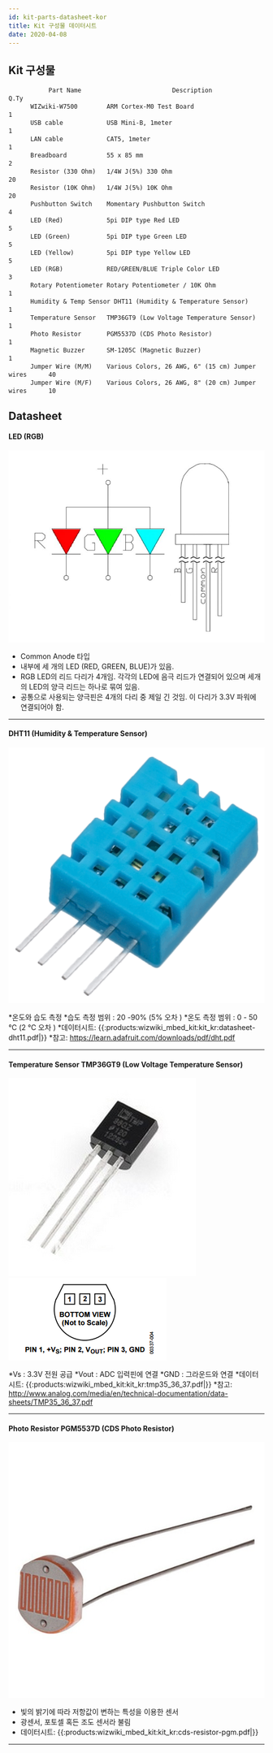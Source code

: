 ```yaml
---
id: kit-parts-datasheet-kor
title: Kit 구성물 데이터시트
date: 2020-04-08
---
```


## Kit 구성물

``` 
           Part Name                         Description                       Q.Ty
      WIZwiki-W7500        ARM Cortex-M0 Test Board                              1
      USB cable            USB Mini-B, 1meter                                    1
      LAN cable            CAT5, 1meter                                          1
      Breadboard           55 x 85 mm                                            2
      Resistor (330 Ohm)   1/4W J(5%) 330 Ohm                                   20
      Resistor (10K Ohm)   1/4W J(5%) 10K Ohm                                   20
      Pushbutton Switch    Momentary Pushbutton Switch                           4
      LED (Red)            5pi DIP type Red LED                                  5
      LED (Green)          5pi DIP type Green LED                                5
      LED (Yellow)         5pi DIP type Yellow LED                               5
      LED (RGB)            RED/GREEN/BLUE Triple Color LED                       3
      Rotary Potentiometer Rotary Potentiometer / 10K Ohm                        1
      Humidity & Temp Sensor DHT11 (Humidity & Temperature Sensor)               1
      Temperature Sensor   TMP36GT9 (Low Voltage Temperature Sensor)             1
      Photo Resistor       PGM5537D (CDS Photo Resistor)                         1
      Magnetic Buzzer      SM-1205C (Magnetic Buzzer)                            1
      Jumper Wire (M/M)    Various Colors, 26 AWG, 6" (15 cm) Jumper wires      40
      Jumper Wire (M/F)    Various Colors, 26 AWG, 8" (20 cm) Jumper wires      10
```

## Datasheet

#### LED (RGB)

![](/img/products/wizwiki_mbed_kit/kit_kr/rgb_led_common_anode.jpg)


  * Common Anode 타입
  * 내부에 세 개의 LED (RED, GREEN, BLUE)가 있음.
  * RGB LED의 리드 다리가 4개임. 각각의 LED에 음극 리드가 연결되어 있으며 세개의 LED의 양극 리드는 하나로 묶여 있음.
  * 공통으로 사용되는 양극핀은 4개의 다리 중 제일 긴 것임. 이 다리가 3.3V 파워에 연결되어야 함.


-----

#### DHT11 (Humidity & Temperature Sensor)

![](/img/products/wizwiki_mbed_kit/kit_kr/dht-11.png)

  *온도와 습도 측정
  *습도 측정 범위 : 20 -90% (5%  오차 )
  *온도 측정 범위 : 0 - 50 ℃ (2 ℃ 오차 )
  *데이터시트: {{:products:wizwiki_mbed_kit:kit_kr:datasheet-dht11.pdf|}}
  *참고: https://learn.adafruit.com/downloads/pdf/dht.pdf

-----

#### Temperature Sensor TMP36GT9 (Low Voltage Temperature Sensor)

![](/img/products/wizwiki_mbed_kit/kit_kr/tmp36gt9.jpg)
![](/img/products/wizwiki_mbed_kit/kit_kr/tmp36gt9_pin.png)

 *Vs : 3.3V 전원 공급
 *Vout : ADC 입력핀에 연결
 *GND : 그라운드와 연결
 *데이터시트: {{:products:wizwiki_mbed_kit:kit_kr:tmp35_36_37.pdf|}}
 *참고: http://www.analog.com/media/en/technical-documentation/data-sheets/TMP35_36_37.pdf


-----

#### Photo Resistor PGM5537D (CDS Photo Resistor)

![](/img/products/wizwiki_mbed_kit/kit_kr/light-detecting-resistor.jpg)

  * 빛의 밝기에 따라 저항값이 변하는 특성을 이용한 센서
  * 광센서, 포토셀 혹든 조도 센서라 불림
  * 데이터시트: {{:products:wizwiki_mbed_kit:kit_kr:cds-resistor-pgm.pdf|}}

-----